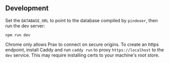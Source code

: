 ## Development

Set the `DATABASE_URL` to point to the database compiled by `pindexer`, then run the dev server:

```shellscript
npm run dev
```

Chrome only allows Prax to connect on secure origins. To create an https endpoint, install Caddy and run `caddy run` to proxy `https://localhost` to the `dev` service. This may require installing certs to your machine's root store.
